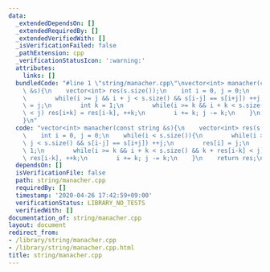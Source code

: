 ```yaml
---
data:
  _extendedDependsOn: []
  _extendedRequiredBy: []
  _extendedVerifiedWith: []
  _isVerificationFailed: false
  _pathExtension: cpp
  _verificationStatusIcon: ':warning:'
  attributes:
    links: []
  bundledCode: "#line 1 \"string/manacher.cpp\"\nvector<int> manacher(const string\
    \ &s){\n    vector<int> res(s.size());\n    int i = 0, j = 0;\n    while(i < s.size()){\n\
    \        while(i >= j && i + j < s.size() && s[i-j] == s[i+j]) ++j;\n        res[i]\
    \ = j;\n        int k = 1;\n        while(i >= k && i + k < s.size() && k + res[i-k]\
    \ < j) res[i+k] = res[i-k], ++k;\n        i += k; j -= k;\n    }\n    return res;\n\
    }\n"
  code: "vector<int> manacher(const string &s){\n    vector<int> res(s.size());\n\
    \    int i = 0, j = 0;\n    while(i < s.size()){\n        while(i >= j && i +\
    \ j < s.size() && s[i-j] == s[i+j]) ++j;\n        res[i] = j;\n        int k =\
    \ 1;\n        while(i >= k && i + k < s.size() && k + res[i-k] < j) res[i+k] =\
    \ res[i-k], ++k;\n        i += k; j -= k;\n    }\n    return res;\n}"
  dependsOn: []
  isVerificationFile: false
  path: string/manacher.cpp
  requiredBy: []
  timestamp: '2020-04-26 17:42:59+09:00'
  verificationStatus: LIBRARY_NO_TESTS
  verifiedWith: []
documentation_of: string/manacher.cpp
layout: document
redirect_from:
- /library/string/manacher.cpp
- /library/string/manacher.cpp.html
title: string/manacher.cpp
---
```

